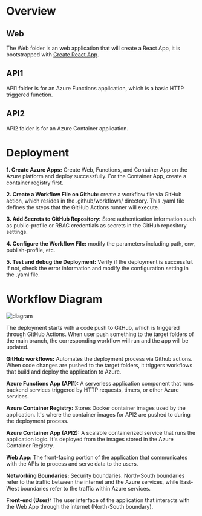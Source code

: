# Overview

## Web
The Web folder is an web application that will create a React App, it is bootstrapped with [Create React App](https://github.com/facebook/create-react-app).

## API1
API1 folder is for an Azure Functions application, which is a basic HTTP triggered function.

## API2
API2 folder is for an Azure Container application.

# Deployment
**1. Create Azure Apps:** Create Web, Functions, and Container App on the Azure platform and deploy successfully. For the Container App, create a container registry first.

**2. Create a Workflow File on Github:** create a workflow file via GitHub action, which resides in the .github/workflows/ directory. This .yaml file defines the steps that the GitHub Actions runner will execute.

**3. Add Secrets to GitHub Repository:** Store authentication information such as public-profile or RBAC credentials as secrets in the GitHub repository settings. 

**4. Configure the Workflow File:** modify the parameters including path, env, publish-profile, etc.

**5. Test and debug the Deployment:** Verify if the deployment is successful. If not, check the error information and modify the configuration setting in the .yaml file.

# Workflow Diagram
![diagram](https://github.com/spark-classes/assignment-1-Maolin-Wei/assets/144057115/35d67af6-0cb0-4dc0-a879-1ae53c6c9087)

The deployment starts with a code push to GitHub, which is triggered through GitHub Actions. When user push something to the target folders of the main branch, the corresponding workflow will run and the app will be updated.

**GitHub workflows:** Automates the deployment process via Github actions. When code changes are pushed to the target folders, it triggers workflows that build and deploy the application to Azure.

**Azure Functions App (API1):** A serverless application component that runs backend services triggered by HTTP requests, timers, or other Azure services.

**Azure Container Registry:** Stores Docker container images used by the application. It's where the container images for API2 are pushed to during the deployment process.

**Azure Container App (API2):** A scalable containerized service that runs the application logic. It's deployed from the images stored in the Azure Container Registry.

**Web App:** The front-facing portion of the application that communicates with the APIs to process and serve data to the users.

**Networking Boundaries:** Security boundaries. North-South boundaries refer to the traffic between the internet and the Azure services, while East-West boundaries refer to the traffic within Azure services.

**Front-end (User):** The user interface of the application that interacts with the Web App through the internet (North-South boundary).
